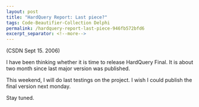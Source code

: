 ```yaml
---
layout: post
title: "HardQuery Report: Last piece?"
tags: Code-Beautifier-Collection Delphi
permalink: /hardquery-report-last-piece-946fb572bfd6
excerpt_separator: <!--more-->
---
```

(CSDN Sept 15. 2006)

I have been thinking whether it is time to release HardQuery Final. It is about two month since last major version was published.

This weekend, I will do last testings on the project. I wish I could publish the final version next monday.

Stay tuned.
<!--more-->
